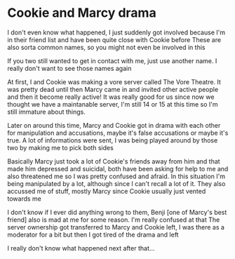 # Cookie and Marcy drama
I don't even know what happened, I just suddenly got involved because I'm in their friend list and have been quite close with Cookie before
These are also sorta common names, so you might not even be involved in this

If you two still wanted to get in contact with me, just use another name. I really don't want to see those names again

At first, I and Cookie was making a vore server called The Vore Theatre. It was pretty dead until then Marcy came in and invited other active people and then it become really active!
It was really good for us since now we thought we have a maintanable server, I'm still 14 or 15 at this time so I'm still immature about things.

Later on around this time, Marcy and Cookie got in drama with each other for manipulation and accusations, maybe it's false accusations or maybe it's true.
A lot of informations were sent, I was being played around by those two by making me to pick both sides

Basically Marcy just took a lot of Cookie's friends away from him and that made him depressed and suicidal, both have been asking for help to me and also threatened me so I was pretty confused and afraid.
In this situation I'm being manipulated by a lot, although since I can't recall a lot of it. They also accussed me of stuff, mostly Marcy since Cookie usually just vented towards me

I don't know if I ever did anything wrong to them, Benji [one of Marcy's best friend] also is mad at me for some reason. I'm really confused at that
The server ownership got transferred to Marcy and Cookie left, I was there as a moderator for a bit but then I got tired of the drama and left

I really don't know what happened next after that...

